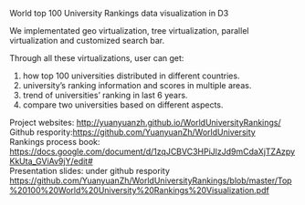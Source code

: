 World top 100 University Rankings data visualization in D3

We implementated geo virtualization, tree virtualization, parallel virtualization and customized search bar.

Through all these virtualizations, user can get:  
1. how top 100 universities distributed in different countries.   
2. university’s ranking information and scores in multiple areas.    
3. trend of universities’ ranking in last 6 years.   
4. compare two universities based on different aspects.

Project websites: http://yuanyuanzh.github.io/WorldUniversityRankings/  
Github respority:https://github.com/YuanyuanZh/WorldUniversity  
Rankings process book: https://docs.google.com/document/d/1zqJCBVC3HPiJlzJd9mCdaXjTZAzpyKkUta_GViAv9jY/edit#  
Presentation slides: under github respority   
https://github.com/YuanyuanZh/WorldUniversityRankings/blob/master/Top%20100%20World%20University%20Rankings%20Visualization.pdf

